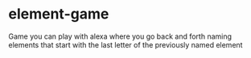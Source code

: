 # element-game
Game you can play with alexa where you go back and forth naming elements that start with the last letter of the previously named element
